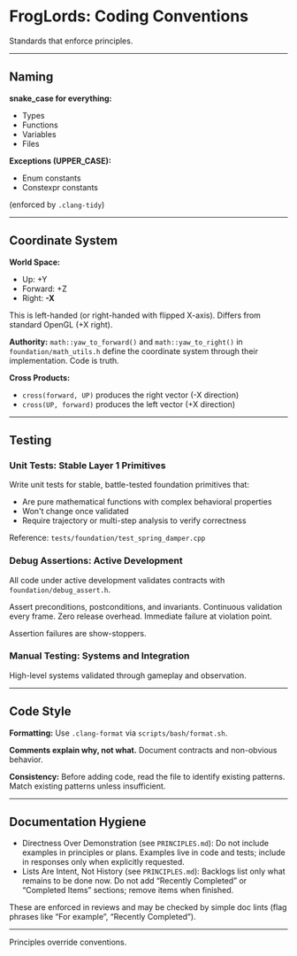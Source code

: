 # FrogLords: Coding Conventions

Standards that enforce principles.

---

## Naming

**snake_case for everything:**
- Types
- Functions
- Variables
- Files

**Exceptions (UPPER_CASE):**
- Enum constants
- Constexpr constants

(enforced by `.clang-tidy`)

---

## Coordinate System

**World Space:**
- Up: +Y
- Forward: +Z
- Right: **-X**

This is left-handed (or right-handed with flipped X-axis). Differs from standard OpenGL (+X right).

**Authority:** `math::yaw_to_forward()` and `math::yaw_to_right()` in `foundation/math_utils.h` define the coordinate system through their implementation. Code is truth.

**Cross Products:**
- `cross(forward, UP)` produces the right vector (-X direction)
- `cross(UP, forward)` produces the left vector (+X direction)

---

## Testing

### Unit Tests: Stable Layer 1 Primitives

Write unit tests for stable, battle-tested foundation primitives that:
- Are pure mathematical functions with complex behavioral properties
- Won't change once validated
- Require trajectory or multi-step analysis to verify correctness

Reference: `tests/foundation/test_spring_damper.cpp`

### Debug Assertions: Active Development

All code under active development validates contracts with `foundation/debug_assert.h`.

Assert preconditions, postconditions, and invariants. Continuous validation every frame. Zero release overhead. Immediate failure at violation point.

Assertion failures are show-stoppers.

### Manual Testing: Systems and Integration

High-level systems validated through gameplay and observation.

---

## Code Style

**Formatting:** Use `.clang-format` via `scripts/bash/format.sh`.

**Comments explain why, not what.** Document contracts and non-obvious behavior.

**Consistency:** Before adding code, read the file to identify existing patterns. Match existing patterns unless insufficient.

---

## Documentation Hygiene

- Directness Over Demonstration (see `PRINCIPLES.md`): Do not include examples in principles or plans. Examples live in code and tests; include in responses only when explicitly requested.
- Lists Are Intent, Not History (see `PRINCIPLES.md`): Backlogs list only what remains to be done now. Do not add “Recently Completed” or “Completed Items” sections; remove items when finished.

These are enforced in reviews and may be checked by simple doc lints (flag phrases like “For example”, “Recently Completed”).

---

Principles override conventions.
